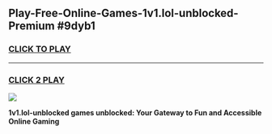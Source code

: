 
## Play-Free-Online-Games-1v1.lol-unblocked-Premium #9dyb1
<h3>
<a href="https://premium.freeplayer.one?title=1v1.lol-unblocked&ref=8M">CLICK TO PLAY</a></h3>
<hr>

<h3>
<a href="https://premium.freeplayer.one?title=1v1.lol-unblocked&ref=8M">CLICK 2 PLAY</a>
  
</h3>

<a href="https://premium.freeplayer.one?title=1v1.lol-unblocked&ref=8M"><img src="https://clearcache.store/games.png"></a>


**1v1.lol-unblocked games unblocked: Your Gateway to Fun and Accessible Online Gaming**
